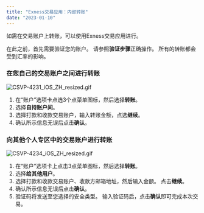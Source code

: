 ```yaml
---
title: "Exness交易应用：内部转账"
date: "2023-01-10"
---
```


如需在交易账户上转账，可以使用Exness交易应用进行。

在此之前，首先需要验证您的账户。 请参照**验证步骤**正确操作。 所有的转账都会受到汇率的影响。

### 在您自己的交易账户之间进行转账

![CSVP-4231_iOS_ZH_resized.gif](https://get.exness.help/hc/article_attachments/6047114339996/CSVP-4231_iOS_ZH_resized.gif)

1. 在“账户”选项卡点选3个点菜单图标，然后选择**转账**。
2. 选择**自持账户间**。
3. 选择打款和收款交易账户，输入转账金额，点选**继续**。
4. 确认所示信息无误后点击**确认**。

### 向其他个人专区中的交易账户进行转账

![CSVP-4234_iOS_ZH_resized.gif](https://get.exness.help/hc/article_attachments/6047129948188/CSVP-4234_iOS_ZH_resized.gif)

1. 在“账户”选项卡上点击3点菜单图标，然后选择**转账**。
2. 选择**给其他用户**。
3. 选择打款和收款交易账户、收款方邮箱地址，然后输入金额。 点击**继续**。
4. 确认所示信息无误后点击**确认**。
5. 验证码将发送至您选择的安全类型。 输入验证码后，点击**确认**即可完成本次交易。
